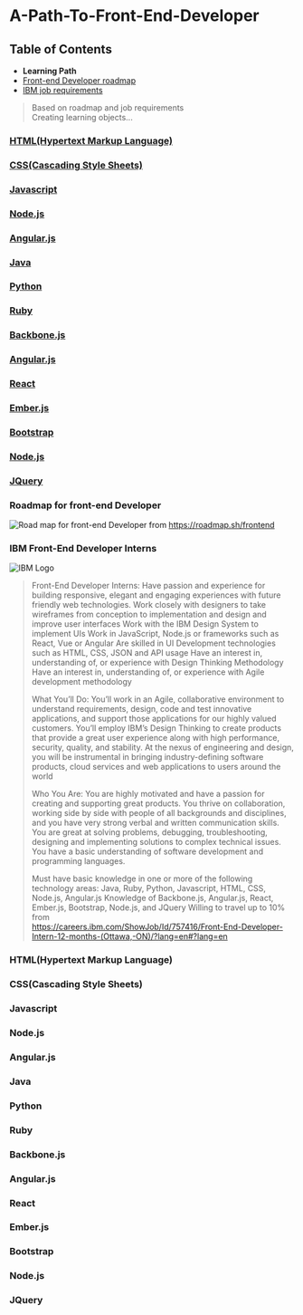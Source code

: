 # A-Path-To-Front-End-Developer

## Table of Contents
* **Learning Path**
 * [Front-end Developer roadmap](#roadmap-for-front-end-developer)
 * [IBM job requirements](#ibm-front-end-developer-interns)   


 >Based on roadmap and job requirements   
 >Creating learning objects...


### [HTML(Hypertext Markup Language)](#htmlhypertext-markup-language)
### [CSS(Cascading Style Sheets)](#csscascading-style-sheets-1)
### [Javascript](#javascript-1)
### [Node.js](#nodejs-2)
### [Angular.js](#angularjs-2)
### [Java](#java-1)
### [Python](#python-1)
### [Ruby](#ruby-1)

### [Backbone.js](#backbonejs-1)
### [Angular.js](#angularjs-3)
### [React](#react-1)
### [Ember.js](#emberjs-1)
### [Bootstrap](#bootstrap-1)
### [Node.js](#nodejs-3)
### [JQuery](#jquery-1)

### Roadmap for front-end Developer
![Road map for front-end Developer](https://github.com/qiinori/A-Path-To-Front-End-Developer/blob/master/images/frontend-transparent.png)
from https://roadmap.sh/frontend

### IBM Front-End Developer Interns
![IBM Logo](https://github.com/qiinori/A-Path-To-Front-End-Developer/blob/master/images/IBM%20logo.PNG "IBM")
>Front-End Developer Interns:
Have passion and experience for building responsive, elegant and engaging experiences with future friendly web technologies.
Work closely with designers to take wireframes from conception to implementation and design and improve user interfaces
Work with the IBM Design System to implement UIs
Work in JavaScript, Node.js or frameworks such as React, Vue or Angular
Are skilled in UI Development technologies such as HTML, CSS, JSON and API usage
Have an interest in, understanding of, or experience with Design Thinking Methodology
Have an interest in, understanding of, or experience with Agile development methodology
>
>What You’ll Do:
You’ll work in an Agile, collaborative environment to understand requirements, design, code and test innovative applications, and support those applications for our highly valued customers.
You’ll employ IBM’s Design Thinking to create products that provide a great user experience along with high performance, security, quality, and stability.
At the nexus of engineering and design, you will be instrumental in bringing industry-defining software products, cloud services and web applications to users around the world
>
>Who You Are:
You are highly motivated and have a passion for creating and supporting great products.
You thrive on collaboration, working side by side with people of all backgrounds and disciplines, and you have very strong verbal and written communication skills.
You are great at solving problems, debugging, troubleshooting, designing and implementing solutions to complex technical issues.
You have a basic understanding of software development and programming languages.
>
>Must have basic knowledge in one or more of the following technology areas: Java, Ruby, Python, Javascript, HTML, CSS, Node.js, Angular.js
Knowledge of Backbone.js, Angular.js, React, Ember.js, Bootstrap, Node.js, and JQuery
Willing to travel up to 10%    
from   
https://careers.ibm.com/ShowJob/Id/757416/Front-End-Developer-Intern-12-months-(Ottawa,-ON)/?lang=en#?lang=en

### HTML(Hypertext Markup Language)
### CSS(Cascading Style Sheets)
### Javascript
### Node.js
### Angular.js
### Java
### Python
### Ruby

### Backbone.js
### Angular.js
### React
### Ember.js
### Bootstrap
### Node.js
### JQuery
